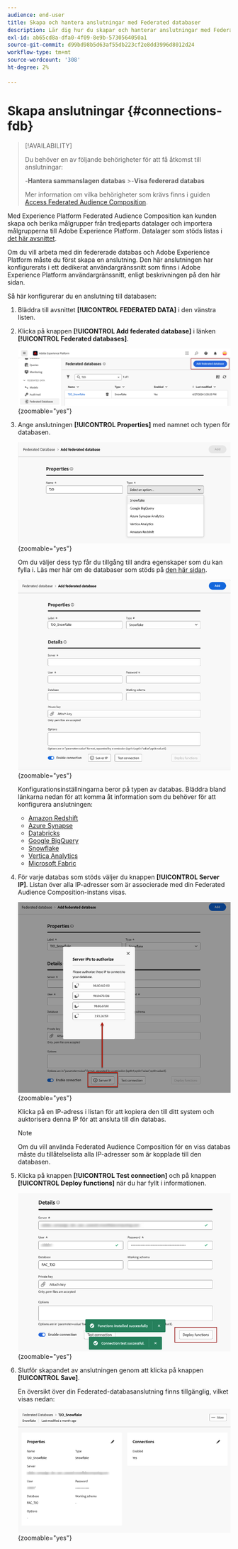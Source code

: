 ```yaml
---
audience: end-user
title: Skapa och hantera anslutningar med Federated databaser
description: Lär dig hur du skapar och hanterar anslutningar med Federated databaser
exl-id: ab65cd8a-dfa0-4f09-8e9b-5730564050a1
source-git-commit: d99bd98b5d63af55db223cf2e8dd3996d8012d24
workflow-type: tm+mt
source-wordcount: '308'
ht-degree: 2%

---
```


# Skapa anslutningar {#connections-fdb}

>[!AVAILABILITY]
>
>Du behöver en av följande behörigheter för att få åtkomst till anslutningar:
>
>-**Hantera sammanslagen databas**
>&#x200B;>-**Visa federerad databas**
>
>Mer information om vilka behörigheter som krävs finns i guiden [Access Federated Audience Composition](/help/start/feature-access.md).

Med Experience Platform Federated Audience Composition kan kunden skapa och berika målgrupper från tredjeparts datalager och importera målgrupperna till Adobe Experience Platform. Datalager som stöds listas i [det här avsnittet](../start/access-prerequisites.md#supported-systems).

Om du vill arbeta med din federerade databas och Adobe Experience Platform måste du först skapa en anslutning. Den här anslutningen har konfigurerats i ett dedikerat användargränssnitt som finns i Adobe Experience Platform användargränssnitt, enligt beskrivningen på den här sidan.

Så här konfigurerar du en anslutning till databasen:

1. Bläddra till avsnittet **[!UICONTROL FEDERATED DATA]** i den vänstra listen.

1. Klicka på knappen **[!UICONTROL Add federated database]** i länken **[!UICONTROL Federated databases]**.

   ![](assets/connections_list.png){zoomable="yes"}

1. Ange anslutningen **[!UICONTROL Properties]** med namnet och typen för databasen.

   ![](assets/connections_name.png){zoomable="yes"}

   Om du väljer dess typ får du tillgång till andra egenskaper som du kan fylla i. Läs mer här om de databaser som stöds på [den här sidan](federated-db.md).

   ![](assets/connections_details.png){zoomable="yes"}

   Konfigurationsinställningarna beror på typen av databas. Bläddra bland länkarna nedan för att komma åt information som du behöver för att konfigurera anslutningen:

   * [Amazon Redshift](federated-db.md#amazon-redshift)
   * [Azure Synapse](federated-db.md#azure-synapse-redshift)
   * [Databricks](federated-db.md#databricks)
   * [Google BigQuery](federated-db.md#google-bigquery)
   * [Snowflake](federated-db.md#snowflake)
   * [Vertica Analytics](federated-db.md#vertica-analytics)
   * [Microsoft Fabric](federated-db.md#microsoft-fabric)

1. För varje databas som stöds väljer du knappen **[!UICONTROL Server IP]**. Listan över alla IP-adresser som är associerade med din Federated Audience Composition-instans visas.

   ![](assets/connections_server_IPs.png){zoomable="yes"}

   Klicka på en IP-adress i listan för att kopiera den till ditt system och auktorisera denna IP för att ansluta till din databas.

   >[!NOTE]
   >
   >Om du vill använda Federated Audience Composition för en viss databas måste du tillåtelselista alla IP-adresser som är kopplade till den databasen.

1. Klicka på knappen **[!UICONTROL Test connection]** och på knappen **[!UICONTROL Deploy functions]** när du har fyllt i informationen.

   ![](assets/connections_testdeploy.png){zoomable="yes"}

1. Slutför skapandet av anslutningen genom att klicka på knappen **[!UICONTROL Save]**.

   En översikt över din Federated-databasanslutning finns tillgänglig, vilket visas nedan:

   ![](assets/connections_overview.png){zoomable="yes"}
